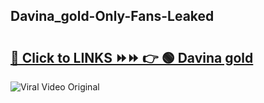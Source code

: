 
 ## Davina_gold-Only-Fans-Leaked

# <h2><a href="https://clipsfans.com/Davina_gold&ref=git">🔗 Click to LINKS ⏩⏩ 👉 🟢 Davina gold </a></h2>

<a href="https://clipsfans.com/Davina_gold&ref=git" rel="nofollow" data-target="animated-image.originalLink"><img src="https://i.ibb.co.com/xMMVF88/686577567.gif" alt="Viral Video Original" style="max-width: 100%; display: inline-block;" data-target="animated-image.originalImage"></a>
